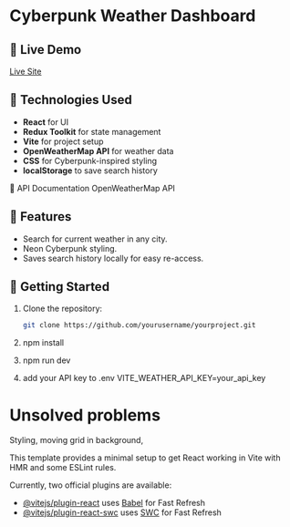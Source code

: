 # Cyberpunk Weather Dashboard

## 🚀 Live Demo
[Live Site](https://cyberwave-weather-dashboard.netlify.app)

## 🔧 Technologies Used
- **React** for UI
- **Redux Toolkit** for state management
- **Vite** for project setup
- **OpenWeatherMap API** for weather data
- **CSS** for Cyberpunk-inspired styling
- **localStorage** to save search history


🔗 API Documentation
OpenWeatherMap API

## 🌟 Features
- Search for current weather in any city.
- Neon Cyberpunk styling.
- Saves search history locally for easy re-access.

## 🚀 Getting Started
1. Clone the repository:
   ```bash
   git clone https://github.com/yourusername/yourproject.git

2. npm install

3. npm run dev

4. add your API key to .env 
 VITE_WEATHER_API_KEY=your_api_key


# Unsolved problems 
Styling, moving grid in background, 


This template provides a minimal setup to get React working in Vite with HMR and some ESLint rules.

Currently, two official plugins are available:

- [@vitejs/plugin-react](https://github.com/vitejs/vite-plugin-react/blob/main/packages/plugin-react/README.md) uses [Babel](https://babeljs.io/) for Fast Refresh
- [@vitejs/plugin-react-swc](https://github.com/vitejs/vite-plugin-react-swc) uses [SWC](https://swc.rs/) for Fast Refresh

